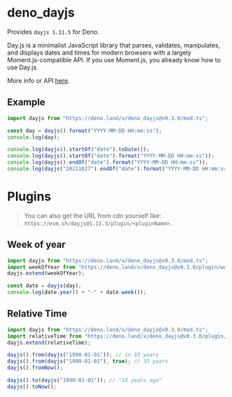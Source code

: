 # deno_dayjs

Provides `dayjs 1.11.5` for Deno.

Day.js is a minimalist JavaScript library that parses, validates, manipulates, and displays dates and times for
modern browsers with a largely Moment.js-compatible API. If you use Moment.js, you already know how to use Day.js.

More info or API [here](https://deno.land/x/dayjs).

## Example

```ts
import dayjs from "https://deno.land/x/deno_dayjs@v0.3.0/mod.ts";

const day = dayjs().format("YYYY-MM-DD HH:mm:ss");
console.log(day);

console.log(dayjs().startOf("date").toDate());
console.log(dayjs().startOf("date").format("YYYY-MM-DD HH:mm:ss"));
console.log(dayjs().endOf("date").format("YYYY-MM-DD HH:mm:ss"));
console.log(dayjs("20211027").endOf("date").format("YYYY-MM-DD HH:mm:ss"));
```

# Plugins

> You can also get the URL from cdn yourself like: `https://esm.sh/dayjs@1.11.3/plugin/<pluginName>`.

## Week of year

```ts
import dayjs from "https://deno.land/x/deno_dayjs@v0.3.0/mod.ts";
import weekOfYear from "https://deno.land/x/deno_dayjs@v0.3.0/plugin/weekOfYear.ts";
dayjs.extend(weekOfYear);

const date = dayjs(day);
console.log(date.year() + "-" + date.week());
```

## Relative Time

```ts
import dayjs from "https://deno.land/x/deno_dayjs@v0.3.0/mod.ts";
import relativeTime from "https://deno.land/x/deno_dayjs@v0.3.0/plugin/relativeTime.ts";
dayjs.extend(relativeTime);

dayjs().from(dayjs("1990-01-01")); // in 33 years
dayjs().from(dayjs("1990-01-01"), true); // 33 years
dayjs().fromNow();

dayjs().to(dayjs("1990-01-01")); // "33 years ago"
dayjs().toNow();
```
